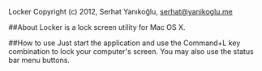 Locker
Copyright (c) 2012, Serhat Yanıkoğlu, <serhat@yanikoglu.me>

##About
Locker is a lock screen utility for Mac OS X.

##How to use
Just start the application and use the Command+L key combination to lock your computer's screen. You may also use the status bar menu buttons.